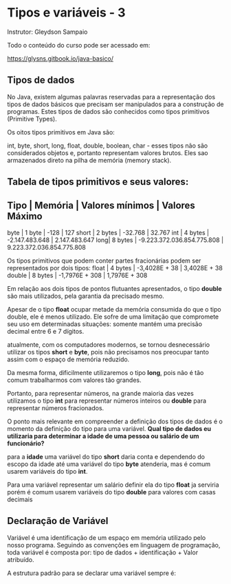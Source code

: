 # Tipos e variáveis - 3
Instrutor: Gleydson Sampaio

Todo o conteúdo do curso pode ser acessado em:

https://glysns.gitbook.io/java-basico/

## Tipos de dados

No Java, existem algumas palavras reservadas para a representação dos tipos de dados básicos que precisam ser manipulados para a construção de programas. Estes tipos de dados são conhecidos como tipos primitivos (Primitive Types).

Os oitos tipos primitivos em Java são: 

int, byte, short, long, float, double, boolean, char - esses tipos não são considerados objetos e, portanto representam valores brutos. Eles sao armazenados direto na pilha de memória (memory stack).

## Tabela de tipos primitivos e seus valores: 

Tipo | Memória | Valores mínimos | Valores Máximo  
----------------------------
byte | 1 byte | -128 | 127 
short | 2 bytes | -32.768 | 32.767 
int | 4 bytes | -2.147.483.648 | 2.147.483.647 
long|  8 bytes | -9.223.372.036.854.775.808 | 9.223.372.036.854.775.808 

Os tipos primitivos que podem conter partes fracionárias podem ser representados por dois tipos:
float | 4 bytes | -3,4028E + 38 | 3,4028E + 38 
double | 8 bytes | -1,7976E + 308 | 1,7976E + 308

Em relação aos dois tipos de pontos flutuantes apresentados, o tipo **double** são mais utilizados, pela garantia da precisado mesmo.

Apesar de o tipo **float** ocupar metade da memória consumida do que o tipo double, ele é menos utilizado. Ele sofre de uma limitação que compromete seu uso em determinadas situações: somente mantém uma precisão decimal entre 6 e 7 dígitos.

atualmente, com os computadores modernos, se tornou desnecessário utilizar os tipos **short** e **byte**, pois não precisamos nos preocupar tanto assim com o espaço de memória reduzido.

Da mesma forma, dificilmente utilizaremos o tipo **long**, pois não é tão comum trabalharmos com valores tão grandes.

Portanto, para representar números, na grande maioria das vezes utilizamos o tipo **int** para representar números inteiros ou **double** para representar números fracionados.

O ponto mais relevante em compreender a definição dos tipos de dados é o momento da definição do tipo para uma variável. **Qual tipo de dados eu utilizaria para determinar a idade de uma pessoa ou salário de um funcionário?**

para a **idade** uma variável do tipo **short** daria conta e dependendo do escopo da idade até uma variável do tipo **byte** atenderia, mas é comum usarem variáveis do tipo **int**.

Para uma variável representar um salário definir ela do tipo **float** ja serviria porém é comum usarem variáveis do tipo **double** para valores com casas decimais

## Declaração de Variável 

Variável é uma identificação de um espaço em memória utilizado pelo nosso programa. Seguindo as convenções em linguagem de programação, toda variável é composta por: tipo de dados + identificação + Valor atribuído.

A estrutura padrão para se declarar uma variável sempre é:
